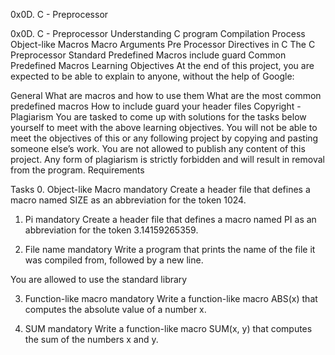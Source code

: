 0x0D. C - Preprocessor



0x0D. C - Preprocessor
Understanding C program Compilation Process
Object-like Macros
Macro Arguments
Pre Processor Directives in C
The C Preprocessor
Standard Predefined Macros
include guard
Common Predefined Macros
Learning Objectives
At the end of this project, you are expected to be able to explain to anyone, without the help of Google:

General
What are macros and how to use them
What are the most common predefined macros
How to include guard your header files
Copyright - Plagiarism
You are tasked to come up with solutions for the tasks below yourself to meet with the above learning objectives.
You will not be able to meet the objectives of this or any following project by copying and pasting someone else’s work.
You are not allowed to publish any content of this project.
Any form of plagiarism is strictly forbidden and will result in removal from the program.
Requirements

Tasks
0. Object-like Macro
mandatory
Create a header file that defines a macro named SIZE as an abbreviation for the token 1024.



1. Pi
mandatory
Create a header file that defines a macro named PI as an abbreviation for the token 3.14159265359.


2. File name
mandatory
Write a program that prints the name of the file it was compiled from, followed by a new line.

You are allowed to use the standard library



3. Function-like macro
mandatory
Write a function-like macro ABS(x) that computes the absolute value of a number x.



4. SUM
mandatory
Write a function-like macro SUM(x, y) that computes the sum of the numbers x and y.




